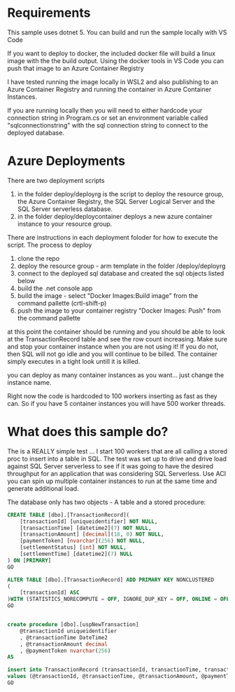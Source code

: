 


# Requirements
This sample uses dotnet 5. You can build and run the sample locally  with VS Code

If you want to deploy to docker, the included docker file will build a linux image with the the build output. Using the docker tools in VS Code you can push that image to an Azure Container Registry 

I have tested running the image locally in WSL2 and also publishing to an Azure Container Registry and running the container in Azure Container Instances. 

If you are running locally then you will need to either hardcode your connection string in Program.cs or set an environment variable called "sqlconnectionstring" with the sql connection string to connect to the deployed database.


# Azure Deployments
There are two deployment scripts 
1) in the folder deploy/deployrg is the script to deploy the resource group, the Azure Container Registry, the SQL Server Logical Server and the SQL Server serverless database. 
2) in the folder deploy/deploycontainer deploys a new azure container instance to your resource group.

There are instructions in each deployment foloder for how to execute the script. The process to deploy
1) clone the repo
2) deploy the resource group - arm template in the folder /deploy/deployrg
3) connect to the deployed sql database and created the sql objects listed below 
4) build the .net console app
5) build the image - select "Docker Images:Build image" from the command pallette (crtl-shift-p)
6) push the image to your container registry "Docker Images: Push" from the command pallette

at this point the container should be running and you should be able to look at the TransactionRecord table and see the row count increasing.
Make sure and stop your container instance when you are not using it! If you do not, then SQL will not go idle and you will continue to be billed. The container simply executes in a tight look untill it is killed.  

you can deploy as many container instances as you want... just change the instance name. 

Right now the code is hardcoded to 100 workers inserting as fast as they can. So if you have 5 container instances you will have 500 worker threads. 

# What does this sample do? 
The is a REALLY simple test ... I start 100 workers that are all calling a stored proc to insert into a table in SQL. The test was set up to drive and drive load against SQL Server serverless to see if it was going to have the desired throughput for an application that was considering SQL Serverless. Use ACI you can spin up multiple container instances to run at the same time and generate additional load. 

The database only has two objects - A table and a stored procedure:

```sql
CREATE TABLE [dbo].[TransactionRecord](
	[transactionId] [uniqueidentifier] NOT NULL,
	[transactionTime] [datetime2](7) NOT NULL,
	[transactionAmount] [decimal](18, 0) NOT NULL,
	[paymentToken] [nvarchar](256) NOT NULL,
	[settlementStatus] [int] NOT NULL,
	[settlementTime] [datetime2](7) NULL
) ON [PRIMARY]
GO

ALTER TABLE [dbo].[TransactionRecord] ADD PRIMARY KEY NONCLUSTERED 
(
	[transactionId] ASC
)WITH (STATISTICS_NORECOMPUTE = OFF, IGNORE_DUP_KEY = OFF, ONLINE = OFF, OPTIMIZE_FOR_SEQUENTIAL_KEY = OFF) ON [PRIMARY]
GO


create procedure [dbo].[uspNewTransaction] 
    @transactionId uniqueidentifier 
    , @transactionTime DateTime2 
    , @transactionAmount decimal 
    , @paymentToken nvarchar(256) 
AS

insert into TransactionRecord (transactionId, transactionTime, transactionAmount, paymentToken, settlementStatus, settlementTime)
values (@transactionId, @transactionTime, @transactionAmount, @paymentToken, 0, null)
GO
```
